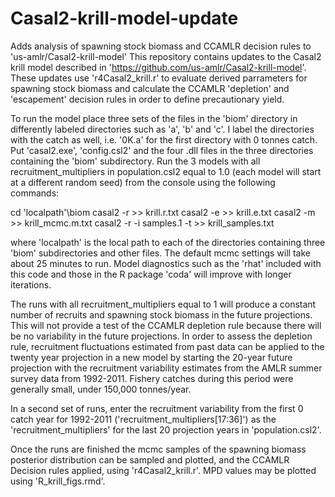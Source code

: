 # Casal2-krill-model-update
 Adds analysis of spawning stock biomass and CCAMLR decision rules to 'us-amlr/Casal2-krill-model'
This repository contains updates to the Casal2 krill model described in 'https://github.com/us-amlr/Casal2-krill-model'. These updates use 'r4Casal2_krill.r' to evaluate derived parrameters for spawning stock biomass and calculate the CCAMLR 'depletion' and 'escapement' decision rules in order to define precautionary yield.

To run the model place three sets of the files in the 'biom' directory in differently labeled directories such as 'a', 'b' and 'c'. I label the directories with the catch as well, i.e. '0K.a' for the first directory with 0 tonnes catch.
Put 'casal2.exe', 'config.csl2' and the four .dll files in the three directories containing the 'biom' subdirectory.
Run the 3 models with all recruitment_multipliers in population.csl2 equal to 1.0 (each model will start at a different random seed) from the console using the following commands:

cd 'localpath'\biom
casal2 -r >> krill.r.txt
casal2 -e >> krill.e.txt
casal2 -m >> krill_mcmc.m.txt 
casal2 -r -i samples.1 -t >> krill_samples.txt

where 'localpath' is the local path to each of the directories containing three 'biom' subdirectories and other files.
The default mcmc settings will take about 25 minutes to run. Model diagnostics such as the 'rhat'  included with this code and those in the R package 'coda' will improve with longer iterations. 

The runs with all recruitment_multipliers equal to 1 will produce a constant number of recruits and spawning stock biomass in the future projections. This will not provide a test of the CCAMLR depletion rule because there will be no variability in the future projections. In order to assess the depletion rule, recruitment fluctuations estimated from past data can be applied to the twenty year projection in a new model by starting the 20-year future projection with the recruitment variability estimates from the AMLR summer survey data from 1992-2011. Fishery catches during this period were generally small, under 150,000 tonnes/year.

In a second set of runs, enter the recruitment variability from the first 0 catch year for 1992-2011 ('recruitment_multipliers[17:36]') as the 'recruitment_multipliers' for the last 20 projection years in 'population.csl2'.

Once the runs are finished the mcmc samples of the spawning biomass posterior distribution can be sampled and plotted, and the CCAMLR Decision rules applied, using 'r4Casal2_krill.r'. MPD values may be plotted using 'R_krill_figs.rmd'.
